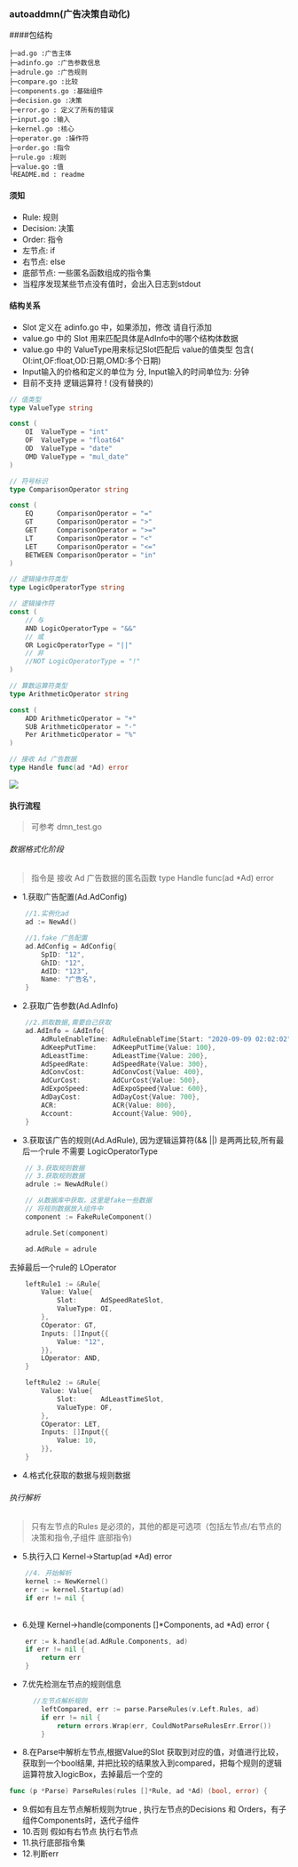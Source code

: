 ### autoaddmn(广告决策自动化)

####包结构
```text
├─ad.go :广告主体
├─adinfo.go :广告参数信息
├─adrule.go :广告规则
├─compare.go :比较
├─components.go :基础组件
├─decision.go :决策
├─error.go : 定义了所有的错误
├─input.go :输入
├─kernel.go :核心
├─operator.go :操作符
├─order.go :指令
├─rule.go :规则
├─value.go :值
└README.md : readme
```

#### 须知
* Rule: 规则
* Decision: 决策
* Order: 指令
* 左节点: if
* 右节点: else
* 底部节点: 一些匿名函数组成的指令集
* 当程序发现某些节点没有值时，会出入日志到stdout
#### 结构关系
* Slot 定义在 adinfo.go 中，如果添加，修改 请自行添加
* value.go 中的 Slot 用来匹配具体是AdInfo中的哪个结构体数据
* value.go 中的 ValueType用来标记Slot匹配后 value的值类型 包含( OI:int,OF:float,OD:日期,OMD:多个日期)
* Input输入的价格和定义的单位为 分, Input输入的时间单位为: 分钟
* 目前不支持 逻辑运算符 ! (没有替换的)
```go
// 值类型
type ValueType string

const (
    OI  ValueType = "int"
    OF  ValueType = "float64"
    OD  ValueType = "date"
    OMD ValueType = "mul_date"
)

// 符号标识
type ComparisonOperator string

const (
    EQ      ComparisonOperator = "="
    GT      ComparisonOperator = ">"
    GET     ComparisonOperator = ">="
    LT      ComparisonOperator = "<"
    LET     ComparisonOperator = "<="
    BETWEEN ComparisonOperator = "in"
)

// 逻辑操作符类型
type LogicOperatorType string

// 逻辑操作符
const (
    // 与
    AND LogicOperatorType = "&&"
    // 或
    OR LogicOperatorType = "||"
    // 非
    //NOT LogicOperatorType = "!"
)

// 算数运算符类型
type ArithmeticOperator string

const (
    ADD ArithmeticOperator = "+"
    SUB ArithmeticOperator = "-"
    Per ArithmeticOperator = "%"
)

// 接收 Ad 广告数据
type Handle func(ad *Ad) error

```
![](autoaddmn/结构图关系.png)


#### 执行流程
> 可参考 dmn_test.go
###### 数据格式化阶段
> 指令是 接收 Ad 广告数据的匿名函数
> type Handle func(ad *Ad) error
* 1.获取广告配置(Ad.AdConfig)
```go
    //1.实例化ad
    ad := NewAd()

    //1.fake 广告配置
    ad.AdConfig = AdConfig{
        SpID: "12",
        GhID: "12",
        AdID: "123",
        Name: "广告名",
    }
```
* 2.获取广告参数(Ad.AdInfo)
```go
    //2.抓取数据,需要自己获取
    ad.AdInfo = &AdInfo{
        AdRuleEnableTime: AdRuleEnableTime{Start: "2020-09-09 02:02:02", End: "2020-11-09 02:02:02"},
        AdKeepPutTime:    AdKeepPutTime{Value: 100},
        AdLeastTime:      AdLeastTime{Value: 200},
        AdSpeedRate:      AdSpeedRate{Value: 300},
        AdConvCost:       AdConvCost{Value: 400},
        AdCurCost:        AdCurCost{Value: 500},
        AdExpoSpeed:      AdExpoSpeed{Value: 600},
        AdDayCost:        AdDayCost{Value: 700},
        ACR:              ACR{Value: 800},
        Account:          Account{Value: 900},
    }
```
* 3.获取该广告的规则(Ad.AdRule), 因为逻辑运算符(&& ||) 是两两比较,所有最后一个rule 不需要 LogicOperatorType
```go
    // 3.获取规则数据
    // 3.获取规则数据
    adrule := NewAdRule()

    // 从数据库中获取，这里是fake一些数据
    // 将规则数据放入组件中
    component := FakeRuleComponent()

    adrule.Set(component)

    ad.AdRule = adrule
```
去掉最后一个rule的 LOperator
```go
    leftRule1 := &Rule{
        Value: Value{
            Slot:      AdSpeedRateSlot,
            ValueType: OI,
        },
        COperator: GT,
        Inputs: []Input{{
            Value: "12",
        }},
        LOperator: AND,
    }

    leftRule2 := &Rule{
        Value: Value{
            Slot:      AdLeastTimeSlot,
            ValueType: OF,
        },
        COperator: LET,
        Inputs: []Input{{
            Value: 10,
        }},
    }

```
* 4.格式化获取的数据与规则数据

###### 执行解析
> 只有左节点的Rules 是必须的，其他的都是可选项（包括左节点/右节点的 决策和指令,子组件 底部指令)
* 5.执行入口 Kernel->Startup(ad *Ad) error
```go
    //4. 开始解析
    kernel := NewKernel()
    err := kernel.Startup(ad)
    if err != nil {
        
```
* 6.处理 Kernel->handle(components []*Components, ad *Ad) error {

```go
    err := k.handle(ad.AdRule.Components, ad)
    if err != nil {
        return err
    }
```
* 7.优先检测左节点的规则信息
```go
      //左节点解析规则
        leftCompared, err := parse.ParseRules(v.Left.Rules, ad)
        if err != nil {
            return errors.Wrap(err, CouldNotParseRulesErr.Error())
        }
```
* 8.在Parse中解析左节点,根据Value的Slot 获取到对应的值，对值进行比较，获取到一个bool结果, 并把比较的结果放入到compared，把每个规则的逻辑运算符放入logicBox，去掉最后一个空的
```go
func (p *Parse) ParseRules(rules []*Rule, ad *Ad) (bool, error) {
```
* 9.假如有且左节点解析规则为true , 执行左节点的Decisions 和 Orders，有子组件Components时，迭代子组件
* 10.否则 假如有右节点 执行右节点
* 11.执行底部指令集
* 12.判断err

